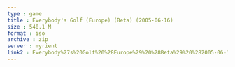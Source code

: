 ```yaml
---
type : game
title : Everybody's Golf (Europe) (Beta) (2005-06-16)
size : 540.1 M
format : iso
archive : zip
server : myrient
link2 : Everybody%27s%20Golf%20%28Europe%29%20%28Beta%29%20%282005-06-16%29
---
```

